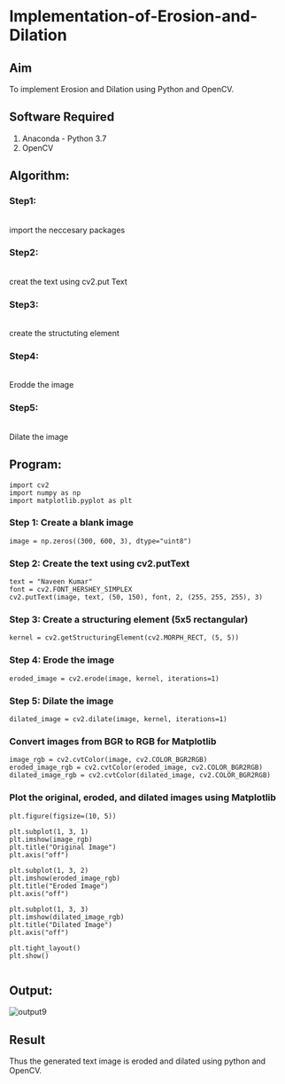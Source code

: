 # Implementation-of-Erosion-and-Dilation
## Aim
To implement Erosion and Dilation using Python and OpenCV.
## Software Required
1. Anaconda - Python 3.7
2. OpenCV
## Algorithm:

### Step1:
<br> import the neccesary packages


### Step2:
<br> creat the text using cv2.put Text

### Step3:
<br> create the structuting element

### Step4:
<br>  Erodde the image

### Step5:
<br> Dilate the image

 
## Program:
```
import cv2
import numpy as np
import matplotlib.pyplot as plt
```
### Step 1: Create a blank image
```
image = np.zeros((300, 600, 3), dtype="uint8")
```
### Step 2: Create the text using cv2.putText
```
text = "Naveen Kumar"
font = cv2.FONT_HERSHEY_SIMPLEX
cv2.putText(image, text, (50, 150), font, 2, (255, 255, 255), 3)
```
### Step 3: Create a structuring element (5x5 rectangular)
```
kernel = cv2.getStructuringElement(cv2.MORPH_RECT, (5, 5))
```
### Step 4: Erode the image
```
eroded_image = cv2.erode(image, kernel, iterations=1)
```
### Step 5: Dilate the image
```
dilated_image = cv2.dilate(image, kernel, iterations=1)
```
### Convert images from BGR to RGB for Matplotlib
```
image_rgb = cv2.cvtColor(image, cv2.COLOR_BGR2RGB)
eroded_image_rgb = cv2.cvtColor(eroded_image, cv2.COLOR_BGR2RGB)
dilated_image_rgb = cv2.cvtColor(dilated_image, cv2.COLOR_BGR2RGB)
```
### Plot the original, eroded, and dilated images using Matplotlib
```
plt.figure(figsize=(10, 5))

plt.subplot(1, 3, 1)
plt.imshow(image_rgb)
plt.title("Original Image")
plt.axis("off")

plt.subplot(1, 3, 2)
plt.imshow(eroded_image_rgb)
plt.title("Eroded Image")
plt.axis("off")

plt.subplot(1, 3, 3)
plt.imshow(dilated_image_rgb)
plt.title("Dilated Image")
plt.axis("off")

plt.tight_layout()
plt.show()


```


## Output:

![output9](https://github.com/user-attachments/assets/1fdb5281-c34a-4f22-81b4-d4a47da43e79)



## Result
Thus the generated text image is eroded and dilated using python and OpenCV.
